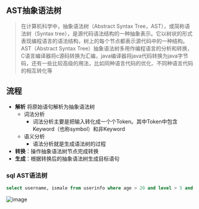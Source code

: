 ## AST抽象语法树
> 在计算机科学中，抽象语法树（Abstract Syntax Tree，AST），或简称语法树（Syntax tree），是源代码语法结构的一种抽象表示。它以树状的形式表现编程语言的语法结构，树上的每个节点都表示源代码中的一种结构。AST（Abstract Syntax Tree）抽象语法树多用作编程语言的分析和转换，C语言编译器将c源码转换为汇编，java编译器将java代码转换为java字节码，还有一些比较高级的用法，比如同种语言代码的优化、不同种语言代码的相互转化等

## 流程
* **解析** 将原始语句解析为抽象语法树
   * 词法分析
     * 词法分析主要是把输入转化成一个个Token。其中Token中包含Keyword（也称symbol）和非Keyword
   * 语义分析
     * 语法分析就是生成语法树的过程
* **转换**：操作抽象语法树节点完成转换
* **生成**：根据转换后的抽象语法树生成目标语句

### sql AST语法树
```sql
select username, ismale from userinfo where age > 20 and level > 5 and 1 = 1
```
![image](https://github.com/jsjchai/study-notes/assets/13389058/8d9f89bc-98a2-4c9c-a006-e489bf5ceb34)


